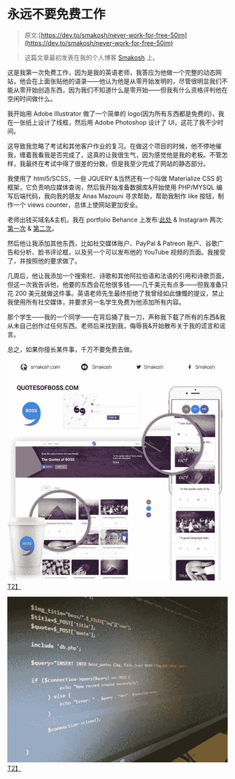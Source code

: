 # 永远不要免费工作

> 原文:[https://dev.to/smakosh/never-work-for-free-50im](https://dev.to/smakosh/never-work-for-free-50im)

> 这篇文章最初发表在我的个人博客 [Smakosh](https://smakosh.com/blog) 上。

这是我第一次免费工作，因为是我的英语老师，我答应为他做一个完整的动态网站，他会在上面张贴他的语录——他认为他是从零开始发明的，尽管很明显我们不能从零开始创造东西，因为我们不知道什么是零开始——但我有什么资格评判他在空闲时间做什么。

我开始用 Adobe Illustrator 做了一个简单的 logo(因为所有东西都是免费的)，我在一张纸上设计了线框，然后用 Adobe Photoshop 设计了 UI，这花了我不少时间。

这导致我忽略了考试和其他客户作业的复习。在做这个项目的时候，他不停地催我，缠着我看我是否完成了，这真的让我很生气，因为感觉他是我的老板。不管怎样，我最终在考试中得了很差的分数，但是我至少完成了网站的静态部分。

我使用了 html5/SCSS，一些 JQUERY &当然还有一个叫做 Materialize CSS 的框架，它负责响应媒体查询，然后我开始准备数据库&开始使用 PHP/MYSQL 编写后端代码，我向我的朋友 Anas Mazouni 寻求帮助，帮助我制作 like 按钮，制作一个 views counter，总体上使网站更加安全。

老师出钱买域名&主机，我在 portfolio Behance 上发布:[此处](https://www.behance.net/gallery/46963503/Quotes-of-Boss-web-app) & Instagram 两次:[第一次](https://www.instagram.com/p/BO0f_O_AhC7) & [第二次](https://www.instagram.com/p/BPIBhn5gn6h)。

然后他让我添加其他东西，比如社交媒体账户、PayPal & Patreon 账户、谷歌广告和分析、脸书评论框，以及另一个可以发布他的 YouTube 视频的页面。我接受了，并按照他的要求做了。

几周后，他让我添加一个搜索栏、诗歌和其他阿拉伯语和法语的引用和诗歌页面，但这一次我告诉他，他要的东西会花他很多钱——几千美元有点多——但我准备只花 200 美元就做这件事。英语老师先生最终拒绝了我曾经如此慷慨的提议，禁止我使用所有社交媒体，并要求另一名学生免费为他添加所有内容。

那个学生——我的一个同学——在背后捅了我一刀，声称我下载了所有的东西&我从未自己创作过任何东西。老师后来找到我，侮辱我&开始散布关于我的谎言和谣言。

总之，如果你擅长某件事，千万不要免费去做。

[![quotes UI](img/19ed0d2dc6e8eb8e574c7fed5f7b98a7.png)T2】](///static/quotesof-35cbfd32d745437b78be3ef48ce54a6a-5025c.jpeg)

[![quotes php code](img/b1734b514a1e51116dad27fc05bad847.png "Yep that’s the database table name, go ahead and shut it down if you’d like :D")T2】](///static/quotescode-5f8fcad0665304ec1ac29d1d34f775d3-6f400.jpeg)